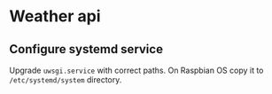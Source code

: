 # Weather api

## Configure systemd service

Upgrade `uwsgi.service` with correct paths. On Raspbian OS copy it to `/etc/systemd/system` directory.
